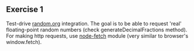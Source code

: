 ## Exercise 1

Test-drive [random.org](https://api.random.org/json-rpc/2/basic) integration. The goal is to be able to request 'real' floating-point random numbers (check generateDecimalFractions method). For making http requests, use [node-fetch](https://github.com/bitinn/node-fetch) module (very similar to browser's window.fetch).
